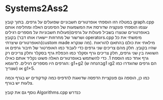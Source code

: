 # Systems2Ass2
במטלה הזו הוספתי אופרטורים חשבוניים שפועלים על גרפים. בתוך קובץ graph.cpp עצמו הוספתי פונקציה שדורסת את המשמעות של הסימנים האלה ומחליפה אותם באופרטורים שנוצרו בשביל פעולות על גרפים(פעולות חשבוניות על מספרים רגילים ושרשור של מחרוזות יישארו אותו דבר)
בקובץ operators.cpp מימשתי את כל האופרטורים שיצרתי(custom made מה שנקרא). מילאתי את כולם בהתאם להוראות שהיו בקובץ. חלק מהם צריכים שני גרפים כדי לעבוד כמו האופרטור של חיבור גרפים או השוואה בין שני גרפים, חלק צריכים גרף וסקלר כמו הכפלת גרף בסקלר וחלק צריכים רק גרף אחד כמו הוספת 1. כדי להשתמש באופרטורים האלה פשוט נקליד אותם כאילו הגרפים היו מספרים רגילים. לדוגמא: g1+g2 (בהנחה שg1 וg2 הם גרפים שהוגדרו כמו שצריך) או g1+5.

כמו כן, הוספה גם פונקציית הדפסה שדואגת להדפיס כמה קודקודים יש בגרף וכמה צלעות יש בגרף.

נוסף גם את קובץ Algorithms.cpp כנדרש

